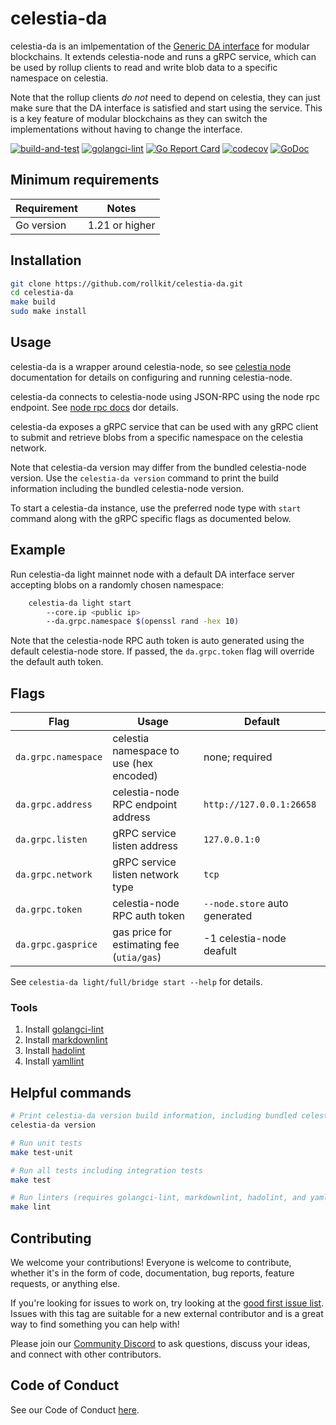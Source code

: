 # celestia-da

celestia-da is an imlpementation of the [Generic DA interface](https://github.com/rollkit/go-da)
for modular blockchains. It extends celestia-node and runs a gRPC service,
which can be used by rollup clients to read and write blob data to a specific
namespace on celestia.

Note that the rollup clients _do not_ need to depend on celestia, they can just
make sure that the DA interface is satisfied and start using the service. This
is a key feature of modular blockchains as they can switch the implementations
without having to change the interface.

<!-- markdownlint-disable MD013 -->
[![build-and-test](https://github.com/rollkit/celestia-da/actions/workflows/ci_release.yml/badge.svg)](https://github.com/rollkit/celestia-da/actions/workflows/ci_release.yml)
[![golangci-lint](https://github.com/rollkit/celestia-da/actions/workflows/lint.yml/badge.svg)](https://github.com/rollkit/celestia-da/actions/workflows/lint.yml)
[![Go Report Card](https://goreportcard.com/badge/github.com/rollkit/celestia-da)](https://goreportcard.com/report/github.com/rollkit/celestia-da)
[![codecov](https://codecov.io/gh/rollkit/celestia-da/branch/main/graph/badge.svg?token=CWGA4RLDS9)](https://codecov.io/gh/rollkit/celestia-da)
[![GoDoc](https://godoc.org/github.com/rollkit/celestia-da?status.svg)](https://godoc.org/github.com/rollkit/celestia-da)
<!-- markdownlint-enable MD013 -->

## Minimum requirements

| Requirement | Notes          |
| ----------- |----------------|
| Go version  | 1.21 or higher |

## Installation

```sh
git clone https://github.com/rollkit/celestia-da.git
cd celestia-da
make build
sudo make install
```

## Usage

celestia-da is a wrapper around celestia-node, so see
[celestia node](https://github.com/celestiaorg/celestia-node) documentation for
details on configuring and running celestia-node.

celestia-da connects to celestia-node using JSON-RPC using the node rpc
endpoint. See [node rpc docs](https://node-rpc-docs.celestia.org/) dor details.

celestia-da exposes a gRPC service that can be used with any gRPC client to
submit and retrieve blobs from a specific
namespace on the celestia network.

Note that celestia-da version may differ from the bundled celestia-node
version. Use the `celestia-da version` command to print the build information
including the bundled celestia-node version.

To start a celestia-da instance, use the preferred node type with `start`
command along with the gRPC specific flags as documented below.

## Example

Run celestia-da light mainnet node with a default DA interface server
accepting blobs on a randomly chosen namespace:

```sh
    celestia-da light start
        --core.ip <public ip>
        --da.grpc.namespace $(openssl rand -hex 10)
```

Note that the celestia-node RPC auth token is auto generated using the default
celestia-node store. If passed, the `da.grpc.token` flag
will override the default auth token.

## Flags

| Flag                         | Usage                                   | Default                     |
| ---------------------------- |-----------------------------------------|-----------------------------|
| `da.grpc.namespace`            | celestia namespace to use (hex encoded) | none; required              |
| `da.grpc.address`              | celestia-node RPC endpoint address      | `http://127.0.0.1:26658`      |
| `da.grpc.listen`               | gRPC service listen address             | `127.0.0.1:0`                 |
| `da.grpc.network`              | gRPC service listen network type        | `tcp`                         |
| `da.grpc.token`                | celestia-node RPC auth token            | `--node.store` auto generated |
| `da.grpc.gasprice`             | gas price for estimating fee (`utia/gas`) | -1 celestia-node deafult    |

See `celestia-da light/full/bridge start --help` for details.

### Tools

1. Install [golangci-lint](https://golangci-lint.run/usage/install/)
1. Install [markdownlint](https://github.com/DavidAnson/markdownlint)
1. Install [hadolint](https://github.com/hadolint/hadolint)
1. Install [yamllint](https://yamllint.readthedocs.io/en/stable/quickstart.html)

## Helpful commands

```sh
# Print celestia-da version build information, including bundled celestia-node version
celestia-da version

# Run unit tests
make test-unit

# Run all tests including integration tests
make test

# Run linters (requires golangci-lint, markdownlint, hadolint, and yamllint)
make lint
```

## Contributing

We welcome your contributions! Everyone is welcome to contribute, whether it's
in the form of code, documentation, bug reports, feature
requests, or anything else.

If you're looking for issues to work on, try looking at the
[good first issue list](https://github.com/rollkit/celestia-da/issues?q=is%3Aissue+is%3Aopen+label%3A%22good+first+issue%22).
Issues with this tag are suitable for a new external contributor and is a great
way to find something you can help with!

Please join our
[Community Discord](https://discord.com/invite/YsnTPcSfWQ)
to ask questions, discuss your ideas, and connect with other contributors.

## Code of Conduct

See our Code of Conduct [here](https://docs.celestia.org/community/coc).
